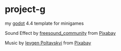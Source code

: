 # project-g

my [godot](https://godotengine.org/) 4.4 template for minigames

Sound Effect by <a href="https://pixabay.com/users/freesound_community-46691455/?utm_source=link-attribution&utm_medium=referral&utm_campaign=music&utm_content=102828">freesound_community</a> from <a href="https://pixabay.com/sound-effects//?utm_source=link-attribution&utm_medium=referral&utm_campaign=music&utm_content=102828">Pixabay</a>

Music by <a href="https://pixabay.com/users/hitslab-47305729/?utm_source=link-attribution&utm_medium=referral&utm_campaign=music&utm_content=313055">Ievgen Poltavskyi</a> from <a href="https://pixabay.com/music//?utm_source=link-attribution&utm_medium=referral&utm_campaign=music&utm_content=313055">Pixabay</a>
